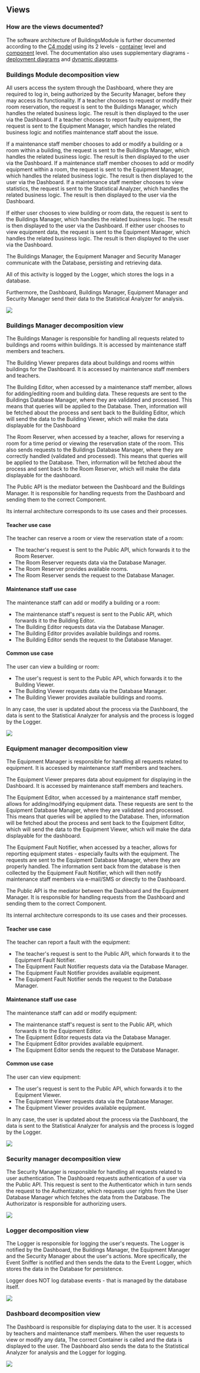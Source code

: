 ## Views

### How are the views documented?

The software architecture of BuildingsModule is further documented according to the [C4 model](https://c4model.com/) using its 2 levels - [container](https://c4model.com/#ContainerDiagram) level and [component](https://c4model.com/#ComponentDiagram) level.
The documentation also uses supplementary diagrams - [deployment diagrams](https://c4model.com/#DeploymentDiagram) and [dynamic diagrams](https://c4model.com/#DynamicDiagram).


### Buildings Module decomposition view

All users access the system through the Dashboard, where they are required to log in, being authorized by the Security Manager, before they may access its functionality.
If a teacher chooses to request or modify their room reservation, the request is sent to the Buildings Manager, which handles the related business logic. The result
is then displayed to the user via the Dashboard.
If a teacher chooses to report faulty equipment, the request is sent to the Equipment Manager, which handles the related business logic and notifies maintenance staff
about the issue.

If a maintenance staff member chooses to add or modify a building or a room within a building, the request is sent to the Buildings Manager, which handles the related
business logic. The result is then displayed to the user via the Dashboard.
If a maintenance staff member chooses to add or modify equipment within a room, the request is sent to the Equipment Manager, which handles the related business logic.
The result is then displayed to the user via the Dashboard.
If a maintenance staff member chooses to view statistics, the request is sent to the Statistical Analyzer, which handles the related business logic. The result is then
displayed to the user via the Dashboard.

If either user chooses to view building or room data, the request is sent to the Buildings Manager, which handles the related business logic. The result is then
displayed to the user via the Dashboard.
If either user chooses to view equipment data, the request is sent to the Equipment Manager, which handles the related business logic. The result is then displayed to
the user via the Dashboard.

The Buildings Manager, the Equipment Manager and Security Manager communicate with the Database, persisting and retrieving data.

All of this activity is logged by the Logger, which stores the logs in a database.

Furthermore, the Dashboard, Buildings Manager, Equipment Manager and Security Manager send their data to the Statistical Analyzer for analysis.

![](embed:ContainerView)

### Buildings Manager decomposition view

The Buildings Manager is responsible for handling all requests related to buildings and rooms within buildings. It is accessed by maintenance staff members and teachers.

The Building Viewer prepares data about buildings and rooms within buildings for the Dashboard. It is accessed by maintenance staff members and teachers.

The Building Editor, when accessed by a maintenance staff member, allows for adding/editing room and building data. These requests are sent to the Buildings Database Manager, where they are validated and processed. This means that queries will be applied to the Database. Then, information will be fetched about the process and sent back to the Building Editor, which will send the data to the Building Viewer, which will make the data displayable for the Dashboard

The Room Reserver, when accessed by a teacher, allows for reserving a room for a time period or viewing the reservation state of the room. This also sends requests to the Buildings Database Manager, where they are correctly handled (validated and processed). This means that queries will be applied to the Database. Then, information will be fetched about the process and sent back to the Room Reserver, which will make the data displayable for the dashboard.

The Public API is the mediator between the Dashboard and the Buildings Manager. It is responsible for handling requests from the Dashboard and sending them to the correct Component.

Its internal architecture corresponds to its use cases and their processes.

#### Teacher use case
The teacher can reserve a room or view the reservation state of a room:
* The teacher's request is sent to the Public API, which forwards it to the Room Reserver.
* The Room Reserver requests data via the Database Manager.
* The Room Reserver provides available rooms.
* The Room Reserver sends the request to the Database Manager.

#### Maintenance staff use case
The maintenance staff can add or modify a building or a room:
* The maintenance staff's request is sent to the Public API, which forwards it to the Building Editor.
* The Building Editor requests data via the Database Manager.
* The Building Editor provides available buildings and rooms.
* The Building Editor sends the request to the Database Manager.

#### Common use case
The user can view a building or room:
* The user's request is sent to the Public API, which forwards it to the Building Viewer.
* The Building Viewer requests data via the Database Manager.
* The Building Viewer provides available buildings and rooms.

In any case, the user is updated about the process via the Dashboard, the data is sent to the Statistical Analyzer for analysis and the process is logged by the Logger.

![](embed:BuildingManagerComponentView)

### Equipment manager decomposition view

The Equipment Manager is responsible for handling all requests related to equipment. It is accessed by maintenance staff members and teachers.

The Equipment Viewer prepares data about equipment for displaying in the Dashboard. It is accessed by maintenance staff members and teachers.

The Equipment Editor, when accessed by a maintenance staff member, allows for adding/modifying equipment data. These requests are sent to the Equipment Database Manager, where they are validated and processed. This means that queries will be applied to the Database. Then, information will be fetched about the process and sent back to the Equipment Editor, which will send the data to the Equipment Viewer, which will make the data displayable for the dashboard.

The Equipment Fault Notifier, when accessed by a teacher, allows for reporting equipment states - especially faults with the equipment. The requests are sent to the Equipment Database Manager, where they are properly handled. The information sent back from the database is then collected by the Equipment Fault Notifier, which will then notify maintenance staff members via e-mail/SMS or directly to the Dashboard.

The Public API is the mediator between the Dashboard and the Equipment Manager. It is responsible for handling requests from the Dashboard and sending them to the correct Component.

Its internal architecture corresponds to its use cases and their processes.

#### Teacher use case
The teacher can report a fault with the equipment:
* The teacher's request is sent to the Public API, which forwards it to the Equipment Fault Notifier.
* The Equipment Fault Notifier requests data via the Database Manager.
* The Equipment Fault Notifier provides available equipment.
* The Equipment Fault Notifier sends the request to the Database Manager.

#### Maintenance staff use case
The maintenance staff can add or modify equipment:
* The maintenance staff's request is sent to the Public API, which forwards it to the Equipment Editor.
* The Equipment Editor requests data via the Database Manager.
* The Equipment Editor provides available equipment.
* The Equipment Editor sends the request to the Database Manager.

#### Common use case
The user can view equipment:
* The user's request is sent to the Public API, which forwards it to the Equipment Viewer.
* The Equipment Viewer requests data via the Database Manager.
* The Equipment Viewer provides available equipment.

In any case, the user is updated about the process via the Dashboard, the data is sent to the Statistical Analyzer for analysis and the process is logged by the Logger.

![](embed:EquipmentManagerComponentView)

### Security manager decomposition view

The Security Manager is responsible for handling all requests related to user authentication. The Dashboard requests authentication of a user via the Public API. This request is sent to the Authenticator which in turn sends the request to the Authentizator, which requests user rights from the User Database Manager which fetches the data from the Database. The Authorizator is responsible for authorizing users.

![](embed:SecurityManagerComponentView)

### Logger decomposition view

The Logger is responsible for logging the user's requests. The Logger is notified by the Dashboard, the Buildings Manager, the Equipment Manager and the Security Manager about the user's actions. More specifically, the Event Sniffer is notified and then sends the data to the Event Logger, which stores the data in the Database for persistence.

Logger does NOT log database events - that is managed by the database itself.

![](embed:LoggerComponentView)

### Dashboard decomposition view

The Dashboard is responsible for displaying data to the user. It is accessed by teachers and maintenance staff members. When the user requests to view or modify any data, The correct Container is called and the data is displayed to the user. The Dashboard also sends the data to the Statistical Analyzer for analysis and the Logger for logging.

![](embed:DashboardComponentView)